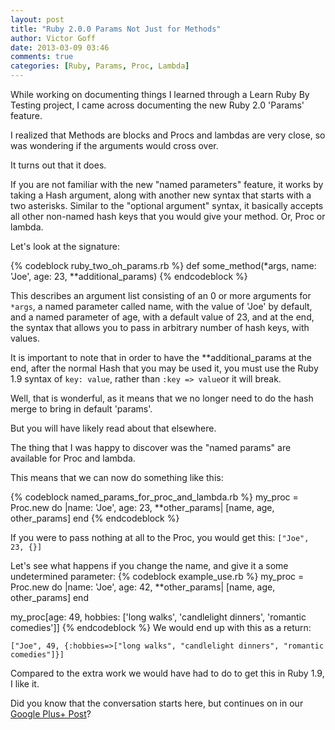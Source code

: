 ```yaml
---
layout: post
title: "Ruby 2.0.0 Params Not Just for Methods"
author: Victor Goff
date: 2013-03-09 03:46
comments: true
categories: [Ruby, Params, Proc, Lambda]
---
```

While working on documenting things I learned through a Learn Ruby By
Testing project, I came across documenting the new Ruby 2.0 'Params'
feature.

I realized that Methods are blocks and Procs and lambdas are very
close, so was wondering if the arguments would cross over.

It turns out that it does.
<!-- more -->
If you are not familiar with the new "named parameters" feature, it
works by taking a Hash argument, along with another new syntax that
starts with a two asterisks.  Similar to the "optional argument" syntax,
it basically accepts all other non-named hash keys that you would give
your method.  Or, Proc or lambda.

Let's look at the signature:

{% codeblock ruby_two_oh_params.rb %}
def some_method(*args, name: 'Joe', age: 23, **additional_params)
{% endcodeblock %}

This describes an argument list consisting of an 0 or more arguments for
`*args`, a named parameter called name, with the value of 'Joe' by
default, and a named parameter of age, with a default value of 23, and
at the end, the syntax that allows you to pass in arbitrary number of
hash keys, with values.

It is important to note that in order to have the **additional_params at
the end, after the normal Hash that you may be used it, you must use the
Ruby 1.9 syntax of `key: value`, rather than `:key => value`or it will
break.

Well, that is wonderful, as it means that we no longer need to do the
hash merge to bring in default 'params'.

But you will have likely read about that elsewhere.

The thing that I was happy to discover was the "named params" are available
for Proc and lambda.

This means that we can now do something like this:

{% codeblock named_params_for_proc_and_lambda.rb %}
my_proc = Proc.new do |name: 'Joe', age: 23, **other_params|
  [name, age, other_params]
end
{% endcodeblock %}

If you were to pass nothing at all to the Proc, you would get this: `["Joe", 23, {}]`

Let's see what happens if you change the name, and give it a some
undetermined parameter:
{% codeblock example_use.rb %}
my_proc = Proc.new do |name: 'Joe', age: 42, **other_params|
  [name, age, other_params]
end

my_proc[age: 49, hobbies: ['long walks', 'candlelight dinners', 'romantic comedies']]
{% endcodeblock %}
We would end up with this as a return:

`["Joe", 49, {:hobbies=>["long walks", "candlelight dinners", "romantic comedies"]}]`

Compared to the extra work we would have had to do to get this in Ruby
1.9, I like it.

Did you know that the conversation starts here, but continues on in our [Google Plus+
Post](https://plus.google.com/u/0/116568773932133159290/posts/KJrYYhbMDLz)?

